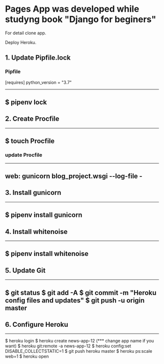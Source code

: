 # Pages App was developed while studyng book "Django for beginers"


For detail clone app.


Deploy Heroku.
## 1. Update Pipfile.lock

### Pipfile ###
[requires] python_version = "3.7"

---------------
$ pipenv lock
---------------
## 2. Create Procfile

----------------
$ touch Procfile
----------------
### update Procfile ###
--------------------------------------------
web: gunicorn blog_project.wsgi --log-file -
--------------------------------------------

## 3. Install gunicorn
-------------------------
$ pipenv install gunicorn
-------------------------

## 4. Install whitenoise
-------------------------
$ pipenv install whitenoise
-------------------------

## 5. Update Git
-------------------------------------------------
$ git status
$ git add -A
$ git commit -m "Heroku config files and updates"
$ git push -u origin master
-------------------------------------------------

## 6. Configure Heroku
----------------------------
$ heroku login
$ heroku create news-app-12 (*** change app name if you want)
$ heroku git:remote -a news-app-12
$ heroku config:set DISABLE_COLLECTSTATIC=1
$ git push heroku master
$ heroku ps:scale web=1
$ heroku open

